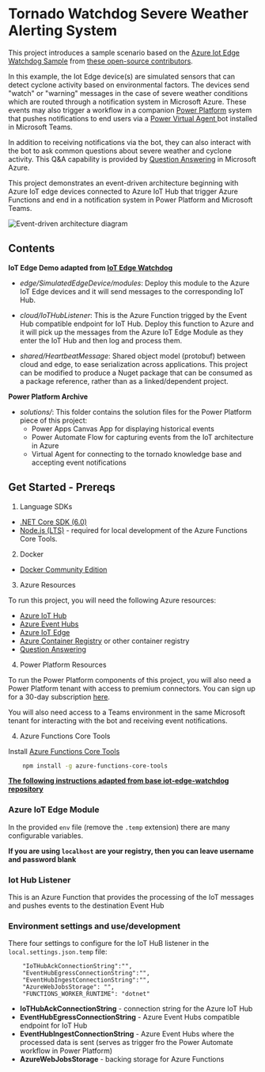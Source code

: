 # Tornado Watchdog Severe Weather Alerting System

This project introduces a sample scenario based on the [Azure Iot Edge Watchdog Sample](https://github.com/Azure-Samples/iot-edge-watchdog) from [these open-source contributors](https://github.com/Azure-Samples/iot-edge-watchdog/graphs/contributors). 

In this example, the Iot Edge device(s) are simulated sensors that can detect cyclone activity based on environmental factors. The devices send "watch" or "warning" messages in the case of severe weather conditions which are routed through a notification system in Microsoft Azure. These events may also trigger a workflow in a companion [Power Platform](https://powerplatform.microsoft.com/en-us/) system that pushes notifications to end users via a [Power Virtual Agent ](https://powervirtualagents.microsoft.com) bot installed in Microsoft Teams.

In addition to receiving notifications via the bot, they can also interact with the bot to ask common questions about severe weather and cyclone activity. This Q&A capability is provided by [Question Answering](https://azure.microsoft.com/en-us/products/cognitive-services/question-answering/#overview) in Microsoft Azure.

This project demonstrates an event-driven architecture beginning with Azure IoT edge devices connected to Azure IoT Hub that trigger Azure Functions and end in a notification system in Power Platform and Microsoft Teams.

![Event-driven architecture diagram](https://user-images.githubusercontent.com/1610195/193479464-b5b8361a-f154-4787-9bae-abaf28b5770d.png)

## Contents

**IoT Edge Demo adapted from [IoT Edge Watchdog](https://github.com/Azure-Samples/iot-edge-watchdog)**

- *edge/SimulatedEdgeDevice/modules*: Deploy this module to the Azure IoT Edge devices and it will
send messages to the corresponding IoT Hub.

- *cloud/IoTHubListener*: This is the Azure Function trigged by the Event Hub compatible endpoint for IoT Hub. Deploy this function to Azure and it will pick up the messages from the Azure IoT Edge Module as they enter the IoT Hub and then log and process them.

- *shared/HeartbeatMessage*: Shared object model (protobuf) between cloud and edge, to ease serialization across applications. This project can be modified to produce a Nuget package that can be consumed as a package reference, rather than as a linked/dependent project.

**Power Platform Archive** 

- *solutions/*: This folder contains the solution files for the Power Platform piece of this project:
    - Power Apps Canvas App for displaying historical events
    - Power Automate Flow for capturing events from the IoT architecture in Azure
    - Virtual Agent for connecting to the tornado knowledge base and accepting event notifications

## Get Started - Prereqs

1. Language SDKs

- [.NET Core SDK (6.0)](https://www.microsoft.com/net/download)
- [Node.js (LTS)](https://nodejs.org) - required for local development of the Azure
Functions Core Tools.

2. Docker

- [Docker Community Edition](https://docs.docker.com/install/)

3. Azure Resources

To run this project, you will need the following Azure resources:
- [Azure IoT Hub](https://azure.microsoft.com/en-us/services/iot-hub/)
- [Azure Event Hubs](https://azure.microsoft.com/en-us/services/event-hubs/)
- [Azure IoT Edge](https://azure.microsoft.com/en-us/services/iot-edge/)
- [Azure Container Registry](https://azure.microsoft.com/en-us/services/container-registry/) or other container registry
- [Question Answering](https://azure.microsoft.com/en-us/products/cognitive-services/question-answering/#overview)

4. Power Platform Resources

To run the Power Platform components of this project, you will also need a Power Platform tenant with access to premium connectors. You can
sign up for a 30-day subscription [here](https://go.microsoft.com/fwlink/?LinkId=2180357&clcid=0x409).

You will also need access to a Teams environment in the same Microsoft tenant for interacting with the bot and receiving event notifications.

4. Azure Functions Core Tools

Install [Azure Functions Core Tools](https://github.com/Microsoft/vscode-azurefunctions/blob/master/README.md)

``` bash
    npm install -g azure-functions-core-tools
```

**[The following instructions adapted from base iot-edge-watchdog repository](https://github.com/Azure-Samples/iot-edge-watchdog#azure-iot-edge-module-simulated-edge-device)**

### Azure IoT Edge Module 

In the provided `env` file (remove the `.temp` extension) there are many configurable variables.

**If you are using `localhost` are your registry, then you can leave username and password blank**

### Iot Hub Listener

This is an Azure Function that provides the processing of the IoT messages and pushes events to the destination Event Hub

### Environment settings and use/development

There four settings to configure for the IoT HuB listener in the `local.settings.json.temp` file:

```
    "IoTHubAckConnectionString":"",
    "EventHubEgressConnectionString":"",
    "EventHubIngestConnectionString":"",
    "AzureWebJobsStorage": "",
    "FUNCTIONS_WORKER_RUNTIME": "dotnet"
```

- **IoTHubAckConnectionString** - connection string for the Azure IoT Hub
- **EventHubEgressConnectionString** - Azure Event Hubs compatible endpoint for IoT Hub
- **EventHubIngestConnectionString** - Azure Event Hubs where the processed data is sent (serves as trigger fro the Power Automate workflow in Power Platform)
- **AzureWebJobsStorage** - backing storage for Azure Functions
